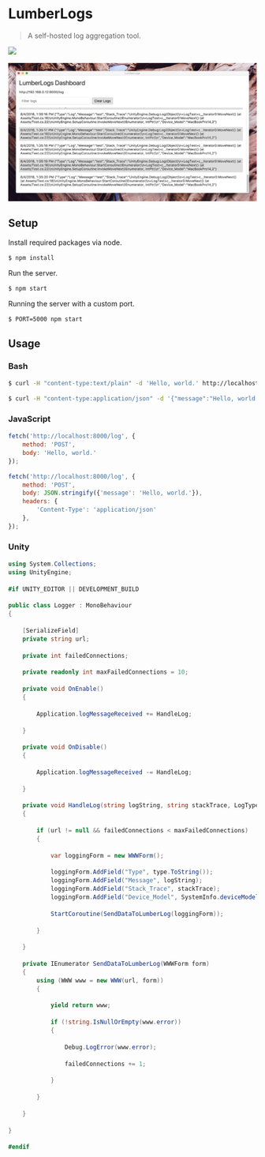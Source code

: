 # LumberLogs

> A self-hosted log aggregation tool.

[![](https://img.shields.io/badge/Trello-Board-blue.svg)](https://trello.com/b/BIqhJuLP/lumberlog)

![](screenshot.jpg)

## Setup

Install required packages via node.

```bash
$ npm install
```

Run the server.

```bash
$ npm start
```

Running the server with a custom port.

```bash
$ PORT=5000 npm start
```

## Usage

### Bash

```bash
$ curl -H "content-type:text/plain" -d 'Hello, world.' http://localhost:8000/log
```

```bash
$ curl -H "content-type:application/json" -d '{"message":"Hello, world."}' http://localhost:8000/log
```

### JavaScript

```javascript
fetch('http://localhost:8000/log', {
    method: 'POST',
    body: 'Hello, world.'
});
```

```javascript
fetch('http://localhost:8000/log', {
    method: 'POST',
    body: JSON.stringify({'message': 'Hello, world.'}),
    headers: {
        'Content-Type': 'application/json'
    },
});
```

### Unity

```csharp
using System.Collections;
using UnityEngine;

#if UNITY_EDITOR || DEVELOPMENT_BUILD

public class Logger : MonoBehaviour
{

    [SerializeField]
    private string url;

    private int failedConnections;

    private readonly int maxFailedConnections = 10;

    private void OnEnable()
    {

        Application.logMessageReceived += HandleLog;

    }

    private void OnDisable()
    {

        Application.logMessageReceived -= HandleLog;

    }

    private void HandleLog(string logString, string stackTrace, LogType type)
    {

        if (url != null && failedConnections < maxFailedConnections)
        {

            var loggingForm = new WWWForm();

            loggingForm.AddField("Type", type.ToString());
            loggingForm.AddField("Message", logString);
            loggingForm.AddField("Stack_Trace", stackTrace);
            loggingForm.AddField("Device_Model", SystemInfo.deviceModel);

            StartCoroutine(SendDataToLumberLog(loggingForm));

        }

    }

    private IEnumerator SendDataToLumberLog(WWWForm form)
    {
        using (WWW www = new WWW(url, form))
        {

            yield return www;

            if (!string.IsNullOrEmpty(www.error))
            {

                Debug.LogError(www.error);

                failedConnections += 1;

            }

        }

    }

}

#endif
```
